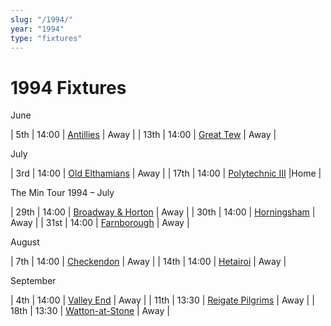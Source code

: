 ```yaml
---
slug: "/1994/"
year: "1994"
type: "fixtures"
---
```


# 1994 Fixtures

June

| 5th | 14:00 | [Antillies](1994/game/antillies) | Away |
| 13th | 14:00 | [Great Tew](1994/game/great-tew) | Away |

July

| 3rd | 14:00 | [Old Elthamians](1994/game/old-elthamians) | Away |
| 17th | 14:00 | [Polytechnic III](1994/game/polytechnic-iii) |Home |

The Min Tour 1994 – July

| 29th | 14:00 | [Broadway & Horton](1994/game/broadway-and-horton) | Away |
| 30th | 14:00 | [Horningsham](1994/game/horningsham) | Away |
| 31st | 14:00 | [Farnborough](1994/game/farnborough) | Away |

August

| 7th | 14:00 | [Checkendon](1994/game/checkendon) | Away |
| 14th | 14:00 | [Hetairoi](1994/game/hetairoi) | Away |

September

| 4th | 14:00 | [Valley End](1994/game/valley-end) | Away |
| 11th | 13:30 | [Reigate Pilgrims](1994/game/reigate=pilgrims) | Away |
| 18th | 13:30 | [Watton-at-Stone](1994/game/watton-at-stone) | Away |